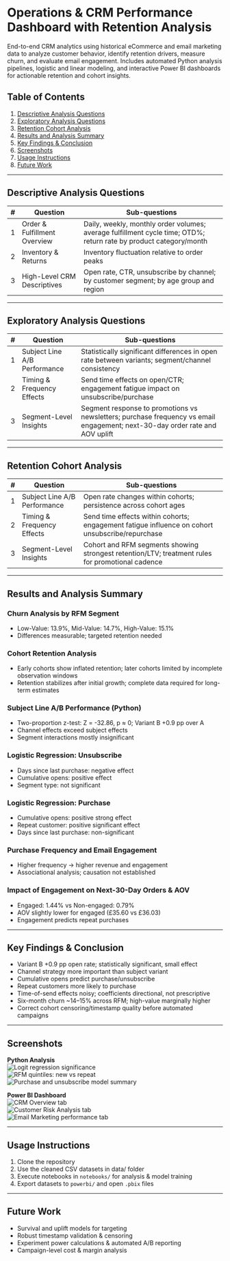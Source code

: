 # Operations & CRM Performance Dashboard with Retention Analysis

End-to-end CRM analytics using historical eCommerce and email marketing data to analyze customer behavior, identify retention drivers, measure churn, and evaluate email engagement. Includes automated Python analysis pipelines, logistic and linear modeling, and interactive Power BI dashboards for actionable retention and cohort insights.

## Table of Contents
1. [Descriptive Analysis Questions](#descriptive-analysis-questions)  
2. [Exploratory Analysis Questions](#exploratory-analysis-questions)  
3. [Retention Cohort Analysis](#retention-cohort-analysis)  
4. [Results and Analysis Summary](#results-and-analysis-summary)  
5. [Key Findings & Conclusion](#key-findings--conclusion)  
6. [Screenshots](#screenshots)  
7. [Usage Instructions](#usage-instructions)  
8. [Future Work](#future-work)

---

## Descriptive Analysis Questions

| # | Question | Sub-questions |
|---|----------|---------------|
| 1 | Order & Fulfillment Overview | Daily, weekly, monthly order volumes; average fulfillment cycle time; OTD%; return rate by product category/month |
| 2 | Inventory & Returns | Inventory fluctuation relative to order peaks |
| 3 | High-Level CRM Descriptives | Open rate, CTR, unsubscribe by channel; by customer segment; by age group and region |

---

## Exploratory Analysis Questions

| # | Question | Sub-questions |
|---|----------|---------------|
| 1 | Subject Line A/B Performance | Statistically significant differences in open rate between variants; segment/channel consistency |
| 2 | Timing & Frequency Effects | Send time effects on open/CTR; engagement fatigue impact on unsubscribe/purchase |
| 3 | Segment-Level Insights | Segment response to promotions vs newsletters; purchase frequency vs email engagement; next-30-day order rate and AOV uplift |

---

## Retention Cohort Analysis

| # | Question | Sub-questions |
|---|----------|---------------|
| 1 | Subject Line A/B Performance | Open rate changes within cohorts; persistence across cohort ages |
| 2 | Timing & Frequency Effects | Send time effects within cohorts; engagement fatigue influence on cohort unsubscribe/repurchase |
| 3 | Segment-Level Insights | Cohort and RFM segments showing strongest retention/LTV; treatment rules for promotional cadence |

---

## Results and Analysis Summary

### Churn Analysis by RFM Segment
- Low-Value: 13.9%, Mid-Value: 14.7%, High-Value: 15.1%  
- Differences measurable; targeted retention needed

### Cohort Retention Analysis
- Early cohorts show inflated retention; later cohorts limited by incomplete observation windows  
- Retention stabilizes after initial growth; complete data required for long-term estimates

### Subject Line A/B Performance (Python)
- Two-proportion z-test: Z = -32.86, p ≈ 0; Variant B +0.9 pp over A  
- Channel effects exceed subject effects  
- Segment interactions mostly insignificant

### Logistic Regression: Unsubscribe
- Days since last purchase: negative effect  
- Cumulative opens: positive effect  
- Segment type: not significant

### Logistic Regression: Purchase
- Cumulative opens: positive strong effect  
- Repeat customer: positive significant effect  
- Days since last purchase: non-significant

### Purchase Frequency and Email Engagement
- Higher frequency → higher revenue and engagement  
- Associational analysis; causation not established

### Impact of Engagement on Next-30-Day Orders & AOV
- Engaged: 1.44% vs Non-engaged: 0.79%  
- AOV slightly lower for engaged (£35.60 vs £36.03)  
- Engagement predicts repeat purchases

---

## Key Findings & Conclusion

- Variant B +0.9 pp open rate; statistically significant, small effect  
- Channel strategy more important than subject variant  
- Cumulative opens predict purchase/unsubscribe  
- Repeat customers more likely to purchase  
- Time-of-send effects noisy; coefficients directional, not prescriptive  
- Six-month churn ~14–15% across RFM; high-value marginally higher  
- Correct cohort censoring/timestamp quality before automated campaigns

---

## Screenshots

**Python Analysis**  
![Logit regression significance](screenshots/python_Model_Significance_Order.png)  
![RFM quintiles: new vs repeat](screenshots/python_RFM_quintiles_new%20vs.%20repeat.png)  
![Purchase and unsubscribe model summary](screenshots/python_purchase_summary.png)

**Power BI Dashboard**  
![CRM Overview tab](screenshots/CRM_overview_tab.png)  
![Customer Risk Analysis tab](screenshots/customer_risk_analysis_tab.png)  
![Email Marketing performance tab](screenshots/email_marketing_performance_tab.png)

---

## Usage Instructions
1. Clone the repository  
2. Use the cleaned CSV datasets in data/ folder
4. Execute notebooks in `notebooks/` for analysis & model training  
5. Export datasets to `powerbi/` and open `.pbix` files  

---

## Future Work
- Survival and uplift models for targeting  
- Robust timestamp validation & censoring  
- Experiment power calculations & automated A/B reporting  
- Campaign-level cost & margin analysis


